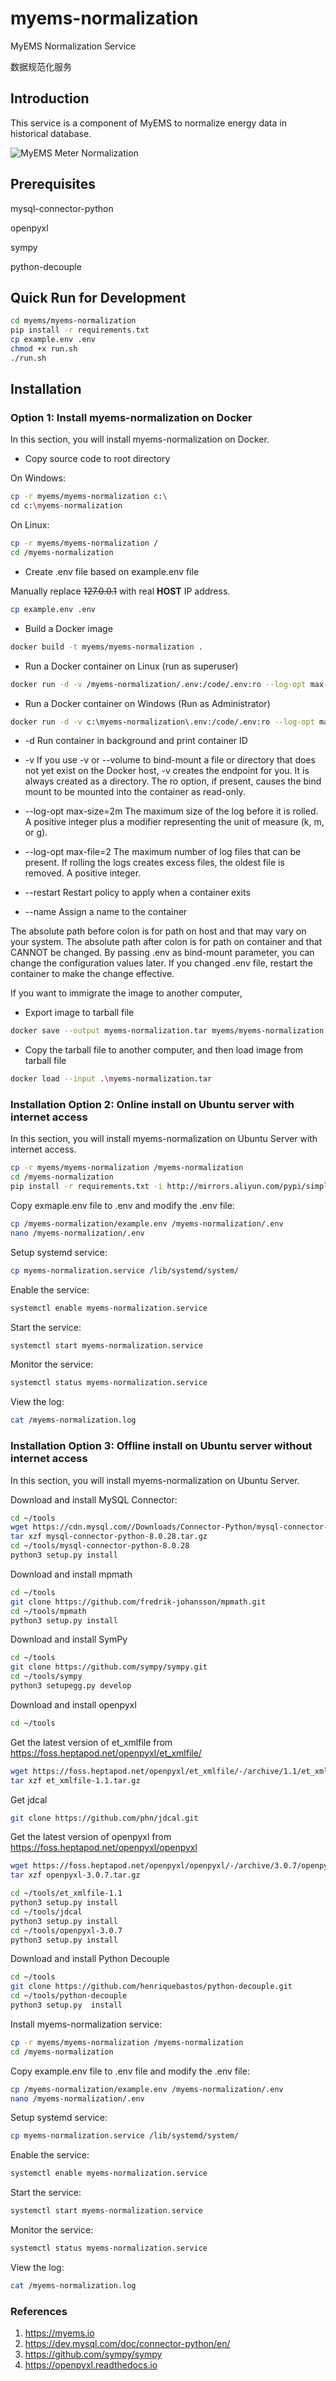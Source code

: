 # myems-normalization

MyEMS Normalization Service 

数据规范化服务

## Introduction

This service is a component of MyEMS to normalize energy data in historical database.

![MyEMS Meter Normalization](../docs/images/meter-normalization.png)

## Prerequisites

mysql-connector-python

openpyxl

sympy

python-decouple


## Quick Run for Development

```bash
cd myems/myems-normalization
pip install -r requirements.txt
cp example.env .env
chmod +x run.sh
./run.sh
```

## Installation

### Option 1: Install myems-normalization on Docker

In this section, you will install myems-normalization on Docker.

* Copy source code to root directory

On Windows:
```bash
cp -r myems/myems-normalization c:\
cd c:\myems-normalization
```

On Linux:
```bash
cp -r myems/myems-normalization /
cd /myems-normalization
```

* Create .env file based on example.env file

Manually replace ~~127.0.0.1~~ with real **HOST** IP address.

```bash
cp example.env .env
```

* Build a Docker image
```bash
docker build -t myems/myems-normalization .
```

* Run a Docker container on Linux (run as superuser)
```bash
docker run -d -v /myems-normalization/.env:/code/.env:ro --log-opt max-size=1m --log-opt max-file=2 --restart always --name myems-normalization myems/myems-normalization
```

* Run a Docker container on Windows (Run as Administrator)
```bash
docker run -d -v c:\myems-normalization\.env:/code/.env:ro --log-opt max-size=1m --log-opt max-file=2 --restart always --name myems-normalization myems/myems-normalization
```

* -d Run container in background and print container ID

* -v If you use -v or --volume to bind-mount a file or directory that does not yet exist on the Docker host, 
-v creates the endpoint for you. It is always created as a directory.
The ro option, if present, causes the bind mount to be mounted into the container as read-only.

* --log-opt max-size=2m The maximum size of the log before it is rolled. A positive integer plus a modifier representing the unit of measure (k, m, or g).

* --log-opt max-file=2 The maximum number of log files that can be present. If rolling the logs creates excess files, the oldest file is removed. A positive integer. 

* --restart Restart policy to apply when a container exits

* --name Assign a name to the container

The absolute path before colon is for path on host  and that may vary on your system.
The absolute path after colon is for path on container and that CANNOT be changed.
By passing .env as bind-mount parameter, you can change the configuration values later.
If you changed .env file, restart the container to make the change effective.

If you want to immigrate the image to another computer,
* Export image to tarball file
```bash
docker save --output myems-normalization.tar myems/myems-normalization
```
* Copy the tarball file to another computer, and then load image from tarball file
```bash
docker load --input .\myems-normalization.tar
```

### Installation Option 2: Online install on Ubuntu server with internet access

In this section, you will install myems-normalization on Ubuntu Server with internet access.

```bash
cp -r myems/myems-normalization /myems-normalization
cd /myems-normalization
pip install -r requirements.txt -i http://mirrors.aliyun.com/pypi/simple/ --trusted-host mirrors.aliyun.com
```

Copy exmaple.env file to .env and modify the .env file:
```bash
cp /myems-normalization/example.env /myems-normalization/.env
nano /myems-normalization/.env
```
Setup systemd service:
```bash
cp myems-normalization.service /lib/systemd/system/
```
Enable the service:
```bash
systemctl enable myems-normalization.service
```
Start the service:
```bash
systemctl start myems-normalization.service
```
Monitor the service:
```bash
systemctl status myems-normalization.service
```
View the log:
```bash
cat /myems-normalization.log
```

### Installation Option 3: Offline install on Ubuntu server without internet access

In this section, you will install myems-normalization on Ubuntu Server.

Download and install MySQL Connector:
```bash
cd ~/tools
wget https://cdn.mysql.com//Downloads/Connector-Python/mysql-connector-python-8.0.28.tar.gz
tar xzf mysql-connector-python-8.0.28.tar.gz
cd ~/tools/mysql-connector-python-8.0.28
python3 setup.py install
```

Download and install mpmath
```bash
cd ~/tools
git clone https://github.com/fredrik-johansson/mpmath.git
cd ~/tools/mpmath
python3 setup.py install
```

Download and install SymPy
```bash
cd ~/tools
git clone https://github.com/sympy/sympy.git
cd ~/tools/sympy
python3 setupegg.py develop
```

Download and install openpyxl
```bash
cd ~/tools
```
Get the latest version of et_xmlfile from https://foss.heptapod.net/openpyxl/et_xmlfile/
```bash
wget https://foss.heptapod.net/openpyxl/et_xmlfile/-/archive/1.1/et_xmlfile-1.1.tar.gz
tar xzf et_xmlfile-1.1.tar.gz
```
Get jdcal
```bash
git clone https://github.com/phn/jdcal.git
```
Get the latest version of openpyxl from https://foss.heptapod.net/openpyxl/openpyxl
```bash
wget https://foss.heptapod.net/openpyxl/openpyxl/-/archive/3.0.7/openpyxl-3.0.7.tar.gz
tar xzf openpyxl-3.0.7.tar.gz
```

```bash
cd ~/tools/et_xmlfile-1.1
python3 setup.py install
cd ~/tools/jdcal
python3 setup.py install
cd ~/tools/openpyxl-3.0.7
python3 setup.py install
```

Download and install Python Decouple
```bash
cd ~/tools
git clone https://github.com/henriquebastos/python-decouple.git
cd ~/tools/python-decouple
python3 setup.py  install
```

Install myems-normalization service:
```bash
cp -r myems/myems-normalization /myems-normalization
cd /myems-normalization
```
Copy example.env file to .env file and modify the .env file:
```bash
cp /myems-normalization/example.env /myems-normalization/.env
nano /myems-normalization/.env
```
Setup systemd service:
```bash
cp myems-normalization.service /lib/systemd/system/
```
Enable the service:
```bash
systemctl enable myems-normalization.service
```
Start the service:
```bash
systemctl start myems-normalization.service
```
Monitor the service:
```bash
systemctl status myems-normalization.service
```
View the log:
```bash
cat /myems-normalization.log
```

### References

1.  https://myems.io
2.  https://dev.mysql.com/doc/connector-python/en/
3.  https://github.com/sympy/sympy
4.  https://openpyxl.readthedocs.io
